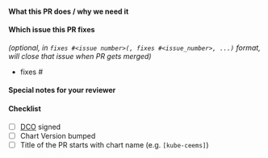 <!--
Thank you for contributing to ceems-dev/helm-charts.
Before you submit this pull request we'd like to make sure you are aware of our technical requirements and best practices:

* https://github.com/ceems-dev/helm-charts/blob/main/CONTRIBUTING.md#technical-requirements
* https://helm.sh/docs/chart_best_practices/

For a quick overview across what we will look at reviewing your PR, please read our review guidelines:

// TODO: add a REVIEW_GUIDELINES.md in ceems-dev/helm-charts
* https://github.com/helm/charts/blob/master/REVIEW_GUIDELINES.md

Following our best practices right from the start will accelerate the review process and help get your pull request merged quicker.

When updates to your pull request are requested, please add new commits and do not squash the history.
This will make it easier to identify new changes.
The pull request will be squashed anyways when it is merged.
Thanks.

Please make sure you test your changes before you push them.
Once the pull request is opened, GitHub Actions will run across your changes and do some initial checks and linting.
These checks run very quickly.
Please check the results.
If you are contributing to this repository for the first time, a maintainer will need to approve those checks to run.
They are automatically requested as reviewers and will approve the workflows or ask you for changes once they get to it.

We would like these checks to pass before we even continue reviewing your changes.
-->

<!-- markdownlint-disable-next-line first-line-heading -->
#### What this PR does / why we need it

#### Which issue this PR fixes

*(optional, in `fixes #<issue number>(, fixes #<issue_number>, ...)` format, will close that issue when PR gets merged)*

- fixes #

#### Special notes for your reviewer

#### Checklist

<!-- [Place an '[x]' (no spaces) in all applicable fields. Please remove unrelated fields.] -->
- [ ] [DCO](https://github.com/ceems-dev/helm-charts/blob/main/CONTRIBUTING.md#sign-off-your-work) signed
- [ ] Chart Version bumped
- [ ] Title of the PR starts with chart name (e.g. `[kube-ceems]`)
